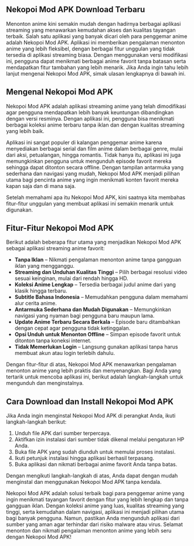 ## Nekopoi Mod APK Download Terbaru

Menonton anime kini semakin mudah dengan hadirnya berbagai aplikasi streaming yang menawarkan kemudahan akses dan kualitas tayangan terbaik. Salah satu aplikasi yang banyak dicari oleh para penggemar anime adalah Nekopoi Mod APK. Aplikasi ini memberikan pengalaman menonton anime yang lebih fleksibel, dengan berbagai fitur unggulan yang tidak tersedia di aplikasi streaming biasa. Dengan menggunakan versi modifikasi ini, pengguna dapat menikmati berbagai anime favorit tanpa batasan serta mendapatkan fitur tambahan yang lebih menarik. Jika Anda ingin tahu lebih lanjut mengenai Nekopoi Mod APK, simak ulasan lengkapnya di bawah ini.

## Mengenal Nekopoi Mod APK

Nekopoi Mod APK adalah aplikasi streaming anime yang telah dimodifikasi agar pengguna mendapatkan lebih banyak keuntungan dibandingkan dengan versi resminya. Dengan aplikasi ini, pengguna bisa menikmati berbagai koleksi anime terbaru tanpa iklan dan dengan kualitas streaming yang lebih baik. 

Aplikasi ini sangat populer di kalangan penggemar anime karena menyediakan berbagai serial dan film anime dalam berbagai genre, mulai dari aksi, petualangan, hingga romantis. Tidak hanya itu, aplikasi ini juga memungkinkan pengguna untuk mengunduh episode favorit mereka sehingga dapat ditonton secara offline. Dengan tampilan antarmuka yang sederhana dan navigasi yang mudah, Nekopoi Mod APK menjadi pilihan utama bagi pencinta anime yang ingin menikmati konten favorit mereka kapan saja dan di mana saja.

Setelah memahami apa itu Nekopoi Mod APK, kini saatnya kita membahas fitur-fitur unggulan yang membuat aplikasi ini semakin menarik untuk digunakan.

## Fitur-Fitur Nekopoi Mod APK

Berikut adalah beberapa fitur utama yang menjadikan Nekopoi Mod APK sebagai aplikasi streaming anime favorit:

- **Tanpa Iklan** – Nikmati pengalaman menonton anime tanpa gangguan iklan yang mengganggu.
- **Streaming dan Unduhan Kualitas Tinggi** – Pilih berbagai resolusi video sesuai keinginan, mulai dari rendah hingga HD.
- **Koleksi Anime Lengkap** – Tersedia berbagai judul anime dari yang klasik hingga terbaru.
- **Subtitle Bahasa Indonesia** – Memudahkan pengguna dalam memahami alur cerita anime.
- **Antarmuka Sederhana dan Mudah Digunakan** – Memungkinkan navigasi yang nyaman bagi pengguna baru maupun lama.
- **Update Anime Terbaru Secara Berkala** – Episode baru ditambahkan dengan cepat agar pengguna tidak ketinggalan.
- **Opsi Unduh untuk Menonton Offline** – Simpan episode favorit untuk ditonton tanpa koneksi internet.
- **Tidak Memerlukan Login** – Langsung gunakan aplikasi tanpa harus membuat akun atau login terlebih dahulu.

Dengan fitur-fitur di atas, Nekopoi Mod APK menawarkan pengalaman menonton anime yang lebih praktis dan menyenangkan. Bagi Anda yang tertarik untuk mencoba aplikasi ini, berikut adalah langkah-langkah untuk mengunduh dan menginstalnya.

## Cara Download dan Install Nekopoi Mod APK

Jika Anda ingin menginstal Nekopoi Mod APK di perangkat Anda, ikuti langkah-langkah berikut:

1. Unduh file APK dari sumber terpercaya.
2. Aktifkan izin instalasi dari sumber tidak dikenal melalui pengaturan HP Anda.
3. Buka file APK yang sudah diunduh untuk memulai proses instalasi.
4. Ikuti petunjuk instalasi hingga aplikasi berhasil terpasang.
5. Buka aplikasi dan nikmati berbagai anime favorit Anda tanpa batas.

Dengan mengikuti langkah-langkah di atas, Anda dapat dengan mudah menginstal dan menggunakan Nekopoi Mod APK tanpa kendala.

Nekopoi Mod APK adalah solusi terbaik bagi para penggemar anime yang ingin menikmati tayangan favorit dengan fitur yang lebih lengkap dan tanpa gangguan iklan. Dengan koleksi anime yang luas, kualitas streaming yang tinggi, serta kemudahan dalam navigasi, aplikasi ini menjadi pilihan utama bagi banyak pengguna. Namun, pastikan Anda mengunduh aplikasi dari sumber yang aman agar terhindar dari risiko malware atau virus. Selamat menonton dan nikmati pengalaman menonton anime yang lebih seru dengan Nekopoi Mod APK!
